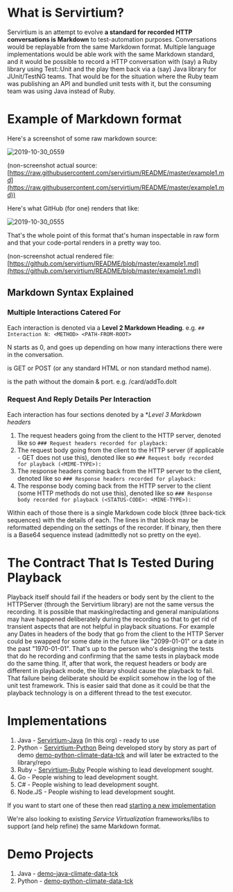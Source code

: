 # What is Servirtium?

Servirtium is an attempt to evolve **a standard for recorded HTTP conversations is Markdown** to test-automation purposes. Conversations 
would be replayable from the same Markdown format. Multiple language implementations would be able work with the same Markdown 
standard, and it would be possible to record a HTTP conversation with (say) a Ruby library using Test::Unit and the play them back via a (say) Java library for JUnit/TestNG teams.  That would be for the situation where the Ruby team was publishing an API and bundled unit tests with it, but the consuming team was using Java instead of Ruby.

# Example of Markdown format

Here's a screenshot of some raw markdown source:

![2019-10-30_0559](https://user-images.githubusercontent.com/82182/67832718-7092e380-fada-11e9-94a8-58dcc82810cb.png)

(non-screenshot actual source: [https://raw.githubusercontent.com/servirtium/README/master/example1.md](https://raw.githubusercontent.com/servirtium/README/master/example1.md))

Here's what GitHub (for one) renders that like:

![2019-10-30_0555](https://user-images.githubusercontent.com/82182/67832562-f2ced800-fad9-11e9-9bbf-8a366ad7c938.png)

That's the whole point of this format that's human inspectable in raw form and that your code-portal renders in a pretty way too.

(non-screenshot actual rendered file: [https://github.com/servirtium/README/blob/master/example1.md](https://github.com/servirtium/README/blob/master/example1.md))

## Markdown Syntax Explained

### Multiple Interactions Catered For

Each interaction is denoted via a **Level 2 Markdown Heading**. e.g. `## Interaction N: <METHOD> <PATH-FROM-ROOT>`

N starts as 0, and goes up depending on how many interactions there were in the conversation.

<METHOD> is GET or POST (or any standard HTML or non standard method name).
  
<PATH-FROM-ROOT> is the path without the domain & port. e.g. /card/addTo.doIt  

### Request And Reply Details Per Interaction

Each interaction has four sections denoted by a **Level 3 Markdown headers*

1. The request headers going from the client to the HTTP server, denoted like so `### Request headers recorded for playback:`
2. The request body going from the client to the HTTP server (if applicable - GET does not use this), denoted like so `### Request body recorded for playback (<MIME-TYPE>):`
3. The response headers coming back from the HTTP server to the client, denoted like so `### Response headers recorded for playback:`
4. The response body coming back from the HTTP server to the client (some HTTP methods do not use this), denoted like so `### Response body recorded for playback (<STATUS-CODE>: <MINE-TYPE>):`

Within each of those there is a single Markdown code block (three back-tick sequences) with the details of each.  The lines in that 
block may be reformatted depending on the settings of the recorder. If binary, then there is a Base64 
sequence instead (admittedly not so pretty on the eye).

# The Contract That Is Tested During Playback

Playback itself should fail if the headers or body sent by the client to the HTTPServer (through the Servirtium library)
are not the same versus the recording. It is possible that masking/redacting and general manipulations may have happened
deliberately during the recording so that to get rid of transient aspects that are not helpful in playback situations.
For example any Dates in headers of the body that go from the client to the HTTP Server could be swapped for some date 
in the future like "2099-01-01" or a date in the past "1970-01-01". That's up to the person who's designing the tests 
that do he recording and confirming that the same tests in playback mode do the same thing.  If, after that work,
the request headers or body are different in playback mode, the library should cause the playback to fail. That failure
being deliberate should be explicit somehow in the log of the unit test framework. This is easier said that done as it
could be that the playback technology is on a different thread to the test executor.

# Implementations

1. Java - [Servirtium-Java](https://github.com/servirtium/servirtium-java) (in this org) - ready to use
2. Python - [Servirtium-Python](https://github.com/servirtium/servirtium-python) Being developed story by story as part of demo [demo-python-climate-data-tck](https://github.com/servirtium/demo-python-climate-data-tck) and will later be extracted to the library/repo
3. Ruby - [Servirtium-Ruby](https://github.com/servirtium/servirtium-ruby) People wishing to lead development sought.
4. Go - People wishing to lead development sought.
5. C# - People wishing to lead development sought.
6. Node.JS - People wishing to lead development sought.

If you want to start one of these then read [starting a new implementation](starting-a-new-implementation.md)

We're also looking to existing *Service Virtualization* frameworks/libs to support (and help refine) the same Markdown format.

# Demo Projects

1. Java - [demo-java-climate-data-tck](https://github.com/servirtium/demo-java-climate-data-tck)
2. Python - [demo-python-climate-data-tck](https://github.com/servirtium/demo-python-climate-data-tck)
